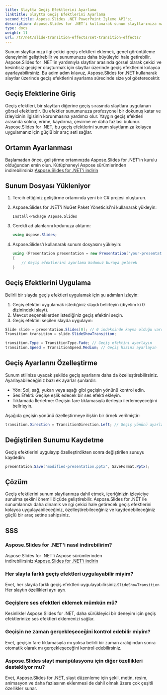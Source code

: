 ```yaml
---
title: Slaytta Geçiş Efektlerini Ayarlama
linktitle: Slaytta Geçiş Efektlerini Ayarlama
second_title: Aspose.Slides .NET PowerPoint İşleme API'si
description: Aspose.Slides for .NET'i kullanarak sunum slaytlarınıza nasıl etkileyici geçiş efektleri ekleyeceğinizi öğrenin. Kod örnekleri içeren adım adım kılavuz. Bugün sunumlarınızı geliştirin!
type: docs
weight: 11
url: /tr/net/slide-transition-effects/set-transition-effects/
---
```

Sunum slaytlarınıza ilgi çekici geçiş efektleri eklemek, genel görüntüleme deneyimini geliştirebilir ve sunumunuzu daha büyüleyici hale getirebilir. Aspose.Slides for .NET'in yardımıyla slaytlar arasında görsel olarak çekici ve kesintisiz geçişler oluşturmak için slaytlar üzerinde geçiş efektlerini kolayca ayarlayabilirsiniz. Bu adım adım kılavuz, Aspose.Slides for .NET kullanarak slaytlar üzerinde geçiş efektlerini ayarlama sürecinde size yol gösterecektir.

## Geçiş Efektlerine Giriş

Geçiş efektleri, bir slayttan diğerine geçiş sırasında slaytlara uygulanan görsel efektlerdir. Bu efektler sunumunuza profesyonel bir dokunuş katar ve izleyicinin ilgisinin korunmasına yardımcı olur. Yaygın geçiş efektleri arasında solma, erime, kaydırma, çevirme ve daha fazlası bulunur. Aspose.Slides for .NET, bu geçiş efektlerini sunum slaytlarınıza kolayca uygulamanız için güçlü bir araç seti sağlar.

## Ortamın Ayarlanması

Başlamadan önce, geliştirme ortamınızda Aspose.Slides for .NET'in kurulu olduğundan emin olun. Kütüphaneyi Aspose sürümlerinden indirebilirsiniz:[Aspose.Slides for .NET'i indirin](https://releases.aspose.com/slides/net/)

## Sunum Dosyası Yükleniyor

1. Tercih ettiğiniz geliştirme ortamında yeni bir C# projesi oluşturun.
2. Aspose.Slides for .NET'i NuGet Paket Yöneticisi'ni kullanarak yükleyin:
   ```
   Install-Package Aspose.Slides
   ```

3. Gerekli ad alanlarını kodunuza aktarın:
   ```csharp
   using Aspose.Slides;
   ```

4. Aspose.Slides'ı kullanarak sunum dosyasını yükleyin:
   ```csharp
   using (Presentation presentation = new Presentation("your-presentation.pptx"))
   {
       // Geçiş efektlerini ayarlama kodunuz buraya gelecek
   }
   ```

## Geçiş Efektlerini Uygulama

Belirli bir slayda geçiş efektleri uygulamak için şu adımları izleyin:

1. Geçiş efektini uygulamak istediğiniz slaydı belirleyin (diyelim ki 0 dizinindeki slayt).
2. Mevcut seçeneklerden istediğiniz geçiş efektini seçin.
3. Geçiş efektini seçilen slayda uygulayın:

```csharp
Slide slide = presentation.Slides[0]; // 0 indeksinde kayma olduğu varsayılıyor
Transition transition = slide.SlideShowTransition;

transition.Type = TransitionType.Fade; // Geçiş efektini ayarlayın
transition.Speed = TransitionSpeed.Medium; // Geçiş hızını ayarlayın
```

## Geçiş Ayarlarını Özelleştirme

Sunum stilinize uyacak şekilde geçiş ayarlarını daha da özelleştirebilirsiniz. Ayarlayabileceğiniz bazı ek ayarlar şunlardır:

- Yön: Sol, sağ, yukarı veya aşağı gibi geçişin yönünü kontrol edin.
- Ses Efekti: Geçişe eşlik edecek bir ses efekti ekleyin.
- Tıklamada İlerletme: Geçişin fare tıklamasıyla ilerleyip ilerlemeyeceğini belirleyin.

Aşağıda geçişin yönünü özelleştirmeye ilişkin bir örnek verilmiştir:

```csharp
transition.Direction = TransitionDirection.Left; // Geçiş yönünü ayarlayın
```

## Değiştirilen Sunumu Kaydetme

Geçiş efektlerini uygulayıp özelleştirdikten sonra değiştirilen sunuyu kaydedin:

```csharp
presentation.Save("modified-presentation.pptx", SaveFormat.Pptx);
```

## Çözüm

Geçiş efektlerini sunum slaytlarınıza dahil etmek, içeriğinizin izleyiciye sunulma şeklini önemli ölçüde geliştirebilir. Aspose.Slides for .NET ile sunumlarınızı daha dinamik ve ilgi çekici hale getirecek geçiş efektlerini kolayca uygulayabileceğiniz, özelleştirebileceğiniz ve kaydedebileceğiniz güçlü bir araç setine sahipsiniz.

## SSS

### Aspose.Slides for .NET'i nasıl indirebilirim?

 Aspose.Slides for .NET'i Aspose sürümlerinden indirebilirsiniz:[Aspose.Slides for .NET'i indirin](https://releases.aspose.com/slides/net/)

### Her slayta farklı geçiş efektleri uygulayabilir miyim?

 Evet, her slayda farklı geçiş efektleri uygulayabilirsiniz.`SlideShowTransition` Her slaytın özellikleri ayrı ayrı.

### Geçişlere ses efektleri eklemek mümkün mü?

Kesinlikle! Aspose.Slides for .NET, daha sürükleyici bir deneyim için geçiş efektlerinize ses efektleri eklemenizi sağlar.

### Geçişin ne zaman gerçekleşeceğini kontrol edebilir miyim?

Evet, geçişin fare tıklamasıyla mı yoksa belirli bir zaman aralığından sonra otomatik olarak mı gerçekleşeceğini kontrol edebilirsiniz.

### Aspose.Slides slayt manipülasyonu için diğer özellikleri destekliyor mu?

Evet, Aspose.Slides for .NET, slayt düzenleme için şekil, metin, resim, animasyon ve daha fazlasının eklenmesi de dahil olmak üzere çok çeşitli özellikler sunar.
